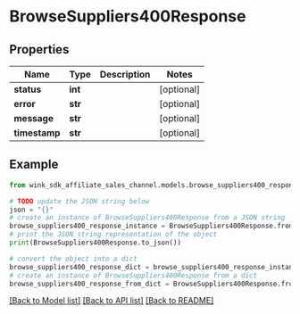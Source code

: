 # BrowseSuppliers400Response


## Properties

Name | Type | Description | Notes
------------ | ------------- | ------------- | -------------
**status** | **int** |  | [optional] 
**error** | **str** |  | [optional] 
**message** | **str** |  | [optional] 
**timestamp** | **str** |  | [optional] 

## Example

```python
from wink_sdk_affiliate_sales_channel.models.browse_suppliers400_response import BrowseSuppliers400Response

# TODO update the JSON string below
json = "{}"
# create an instance of BrowseSuppliers400Response from a JSON string
browse_suppliers400_response_instance = BrowseSuppliers400Response.from_json(json)
# print the JSON string representation of the object
print(BrowseSuppliers400Response.to_json())

# convert the object into a dict
browse_suppliers400_response_dict = browse_suppliers400_response_instance.to_dict()
# create an instance of BrowseSuppliers400Response from a dict
browse_suppliers400_response_from_dict = BrowseSuppliers400Response.from_dict(browse_suppliers400_response_dict)
```
[[Back to Model list]](../README.md#documentation-for-models) [[Back to API list]](../README.md#documentation-for-api-endpoints) [[Back to README]](../README.md)


